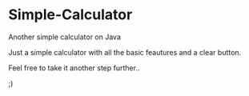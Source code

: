 # Simple-Calculator
Another simple calculator on Java 

Just a simple calculator with all the basic
feautures and a clear button.

Feel free to take it another step further..

;)
